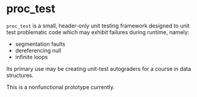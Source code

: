 # proc_test

`proc_test` is a small, header-only unit testing framework designed to unit
test problematic code which may exhibit failures during runtime, namely:
- segmentation faults
- dereferencing null
- infinite loops

Its primary use may be creating unit-test autograders for a course in data structures.

This is a nonfunctional prototype currently.